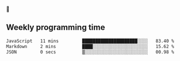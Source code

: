🐸

## Weekly programming time
<!--START_SECTION:waka-->

```txt
JavaScript   11 mins         █████████████████████░░░░   83.40 %
Markdown     2 mins          ████░░░░░░░░░░░░░░░░░░░░░   15.62 %
JSON         0 secs          ▒░░░░░░░░░░░░░░░░░░░░░░░░   00.98 %
```

<!--END_SECTION:waka-->
